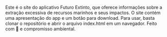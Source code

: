 Este é o site do aplicativo Futuro Extinto, que oferece informações sobre a extração excessiva de recursos marinhos e seus impactos. O site contém uma apresentação do app e um botão para download. Para usar, basta clonar o repositório e abrir o arquivo index.html em um navegador. Feito com 🌊 e compromisso ambiental.
